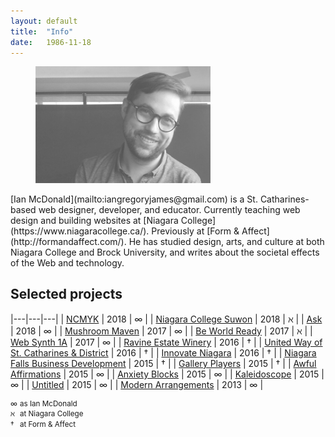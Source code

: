 ```yaml
---
layout: default
title:  "Info"
date:   1986-11-18
---
```

<figure>
<img src="assets/img/face.jpg" alt="" style="opacity: 0.666; width: 20em;">
</figure>
[Ian McDonald](mailto:&#105;&#097;&#110;&#103;&#114;&#101;&#103;&#111;&#114;&#121;&#106;&#097;&#109;&#101;&#115;&#064;&#103;&#109;&#097;&#105;&#108;&#046;&#099;&#111;&#109;) is a St. Catharines-based web designer, developer, and educator. Currently teaching web design and building websites at [Niagara College](https://www.niagaracollege.ca/). Previously at [Form &amp; Affect](http://formandaffect.com/). He has studied design, arts, and culture at both Niagara College and Brock University, and writes about the societal effects of the Web and technology.

## Selected projects

|---|---|---|
| [NCMYK](http://ncmyk.com) | 2018 | ∞ |
| [Niagara College Suwon](https://suwon.niagaracollege.ca) | 2018 | ℵ |
| [Ask](http://ianmcdonald.ca/ask) | 2018 | ∞ |
| [Mushroom Maven](http://mushroom-maven.com) | 2017 | ∞ |
| [Be World Ready](http://beworldready.ca) | 2017 | ℵ |
| [Web Synth 1A](http://ianmcdonald.ca/websynth-1a) | 2017 | ∞ |
| [Ravine Estate Winery](https://ravinevineyard.com) | 2016 | † |
| [United Way of St. Catharines &amp; District](https://unitedwaysc.ca) | 2016 | † |
| [Innovate Niagara](http://innovateniagara.com) | 2016 | † |
| [Niagara Falls Business Development](https://niagarafallsbusiness.ca) | 2015 | † |
| [Gallery Players](https://galleryplayers.ca) | 2015 | † |
| [Awful Affirmations](http://ianmcdonald.ca/awful-affirmations) | 2015 | ∞ |
| [Anxiety Blocks](http://ianmcdonald.ca/anxiety-blocks) | 2015 | ∞ |
| [Kaleidoscope](http://ianmcdonald.ca/kaleidoscope) | 2015 | ∞ |
| [Untitled](http://ianmcdonald.ca/untitled) | 2015 | ∞ |
| [Modern Arrangements](http://ianmcdonald.ca/modern-arrangements/) | 2013 | ∞ |

<small style="display: block; margin-top:1em; line-height: 1.4;">
<span style="width:1em;display:inline-block;">∞</span> as Ian McDonald<br>
<span style="width:1em;display:inline-block;">ℵ</span> at Niagara College<br>
<span style="width:1em;display:inline-block;">†</span> at Form &amp; Affect
</small>

